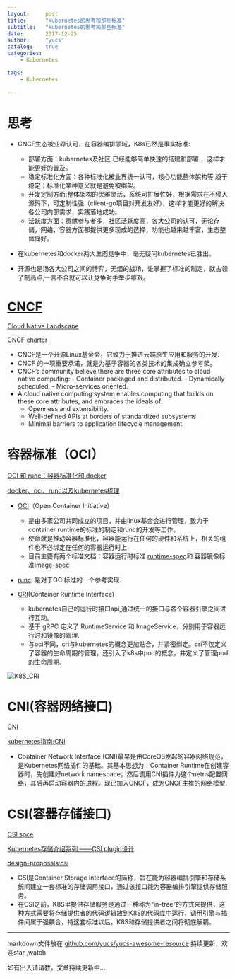 ```yaml
---
layout:     post
title:      "kubernetes的思考和那些标准"
subtitle:   "kubernetes的思考和那些标准"
date:       2017-12-25
author:     "yucs"
catalog:    true
categories: 
	- Kubernetes

tags:
    - Kubernetes
     
---
```

 
# 思考
- CNCF生态被业界认可，在容器编排领域，K8s已然是事实标准:
   - 部署方面：kubernetes及社区 已经能够简单快速的搭建和部署 ，这样才能更好的普及。
   - 稳定标准化方面：各种标准化被业界统一认可，核心功能整体架构等 趋于稳定；标准化某种意义就是避免被绑架。
   - 开发定制方面:整体架构的优雅灵活，系统可扩展性好，根据需求在不侵入源码下，可定制性强（client-go项目对开发友好），这样才能更好的解决各公司内部需求，实践落地成功。   
   - 活跃度方面：贡献参与者多，社区活跃度高，各大公司的认可，无论存储，网络，容器方面都提供更多现成的选择，功能也越来越丰富，生态整体向好。


- 在kubernetes和docker两大生态竞争中，毫无疑问kubernetes已胜出。

- 开源也是场各大公司之间的博弈，无烟的战场，谁掌握了标准的制定，就占领了制高点,一言不合就可以让竞争对手举步维艰。



# [CNCF](https://www.cncf.io/)
[Cloud Native Landscape](https://github.com/cncf/landscape)

[CNCF charter](https://www.cncf.io/about/charter/)

   - CNCF是一个开源Linux基金会，它致力于推进云端原生应用和服务的开发.
   - CNCF 的一项重要承诺，就是为基于容器的各类技术的集成确立参考架。
   - CNCF’s community believe there are three core attributes to cloud native computing:
    - Container packaged and distributed.
    - Dynamically scheduled.
    - Micro-services oriented.
   - A cloud native computing system enables computing that builds on these core attributes, and embraces the ideals of:
     - Openness and extensibility.
     - Well-defined APIs at borders of standardized subsystems.
     - Minimal barriers to application lifecycle management.



# 容器标准（OCI）
[OCI 和 runc：容器标准化和 docker](http://cizixs.com/2017/11/05/oci-and-runc)

[docker、oci、runc以及kubernetes梳理](http://www.cnblogs.com/xuxinkun/p/8036832.html)


 - [OCI](https://www.opencontainers.org/about)（Open Container Initiative）
   - 是由多家公司共同成立的项目，并由linux基金会进行管理，致力于container runtime的标准的制定和runc的开发等工作。
   - 使命就是推动容器标准化，容器能运行在任何的硬件和系统上，相关的组件也不必绑定在任何的容器运行时上.
   - 目前主要有两个标准文档：容器运行时标准 [runtime-spec](https://github.com/opencontainers/runtime-spec)和 容器镜像标准[image-spec](https://github.com/opencontainers/image-spec)

- [runc](https://github.com/opencontainers/runc): 是对于OCI标准的一个参考实现.

- [CRI](https://kubernetes.feisky.xyz/plugins/CRI.html)(Container Runtime Interface)
  - kubernetes自己的运行时接口api,通过统一的接口与各个容器引擎之间进行互动。
  -  基于 gRPC 定义了 RuntimeService 和 ImageService，分别用于容器运行时和镜像的管理.
  -  与oci不同，cri与kubernetes的概念更加贴合，并紧密绑定。cri不仅定义了容器的生命周期的管理，还引入了k8s中pod的概念，并定义了管理pod的生命周期.


![K8S_CRI](https://yucs.github.io/picture/K8S_CRI.png)

 
 


# CNI(容器网络接口)

 [CNI](https://github.com/containernetworking/cni)
 
 
 [kubernetes指南:CNI](https://kubernetes.feisky.xyz/network/cni/)
 
 - Container Network Interface (CNI)最早是由CoreOS发起的容器网络规范，是Kubernetes网络插件的基础。其基本思想为：Container Runtime在创建容器时，先创建好network namespace，然后调用CNI插件为这个netns配置网络，其后再启动容器内的进程。现已加入CNCF，成为CNCF主推的网络模型.



# CSI(容器存储接口)

[CSI spce](https://github.com/container-storage-interface/spec/blob/master/spec.md)

[Kubernetes存储介绍系列 ——CSI plugin设计](http://newto.me/k8s-csi-design/)

[design-proposals:csi](https://github.com/kubernetes/community/blob/master/contributors/design-proposals/storage/container-storage-interface.md)

- CSI是Container Storage Interface的简称，旨在能为容器编排引擎和存储系统间建立一套标准的存储调用接口，通过该接口能为容器编排引擎提供存储服务。
- 在CSI之前，K8S里提供存储服务是通过一种称为“in-tree”的方式来提供，这种方式需要将存储提供者的代码逻辑放到K8S的代码库中运行，调用引擎与插件间属于强耦合，持这套标准以后，K8S和存储提供者之间将彻底解耦。



----

markdown文件放在 [github.com/yucs/yucs-awesome-resource](https://github.com/yucs/yucs-awesome-resource) 持续更新，欢迎star ,watch

如有出入请请教，文章持续更新中...
